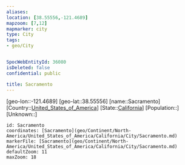 ```yaml
---
aliases: 
location: [38.55556,-121.4689]
mapzoom: [7,12] 
mapmarker: city 
type: City
tags:
- geo/City


SpocWebEntityId: 36080
isDeleted: false
confidential: public

title: Sacramento
---
```

[geo-lon::-121.4689]
[geo-lat::38.55556]
[name::Sacramento]
[Country::[United_States_of_America](geo/Continent/North-America/United_States_of_America.md)]
[State::[California](geo/Continent/North-America/United_States_of_America/California.md)]
[Population::]
[Unknown::]


```leaflet
id: Sacramento
coordinates: [Sacramento](geo/Continent/North-America/United_States_of_America/California/City/Sacramento.md)
markerFile: [Sacramento](geo/Continent/North-America/United_States_of_America/California/City/Sacramento.md)
defaultZoom: 11 
maxZoom: 18
```


